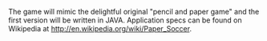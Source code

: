 The game will mimic the delightful original "pencil and paper game" and the first version will be written in JAVA.
Application specs can be found on Wikipedia at http://en.wikipedia.org/wiki/Paper_Soccer.